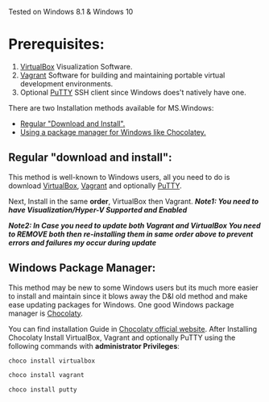 
Tested on Windows 8.1 & Windows 10

# Prerequisites:
1. [VirtualBox][virtualBox] Visualization Software.
2. [Vagrant][vagrant] Software for building and maintaining portable virtual development environments.
3. Optional [PuTTY][PuTTY] SSH client since Windows does't natively have one.


There are two Installation methods available for MS.Windows:

- [Regular "Download and Install".](#regular-download-and-install)
- [Using a package manager for Windows like Chocolatey.](#windows-package-manager)


## Regular "download and install":
This method is well-known to Windows users, all you need to do is download
[VirtualBox][virtualBox-download], [Vagrant][vagrant-download] and optionally
[PuTTY][PuTTY-download].

Next, Install in the same **order**, VirtualBox then Vagrant.
***Note1: You need to have Visualization/Hyper-V Supported and Enabled***


***Note2: In Case you need to update both Vagrant and VirtualBox You need
to _REMOVE_ both then re-installing them in same order above to prevent
errors and failures my occur during update***


## Windows Package Manager:
This method may be new to some Windows users but its much more easier to install
and maintain since it blows away the D&I old method and make ease updating
packages for Windows. One good Windows package manager is [Chocolaty][Chocolaty].

You can find installation Guide in [Chocolaty official website][Chocolaty-install].
After Installing Chocolaty Install VirtualBox, Vagrant and optionally PuTTY
using the following commands with __administrator Privileges__:

```powershell
choco install virtualbox

choco install vagrant

choco install putty
```


[virtualBox]: https://www.virtualbox.org/
[virtualBox-download]: https://www.virtualbox.org/wiki/Downloads
[vagrant]: https://www.vagrantup.com/
[vagrant-download]: https://www.vagrantup.com/downloads.html
[PuTTY]: http://www.chiark.greenend.org.uk/~sgtatham/putty/
[PuTTY-download]: http://www.chiark.greenend.org.uk/~sgtatham/putty/download.html
[Chocolaty]: http://chocolatey.org/
[Chocolaty-install]: https://chocolatey.org/install